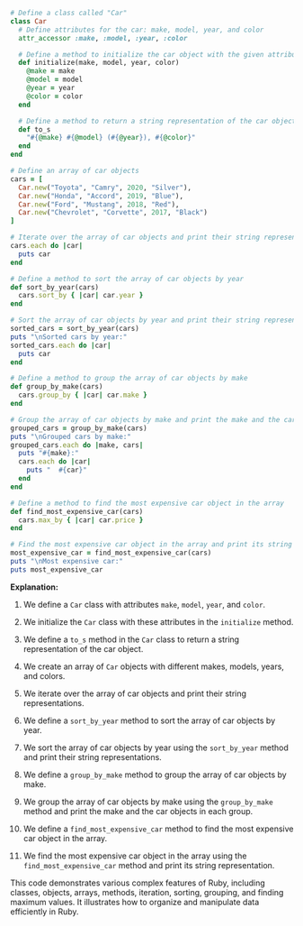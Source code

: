 ```ruby
# Define a class called "Car"
class Car
  # Define attributes for the car: make, model, year, and color
  attr_accessor :make, :model, :year, :color

  # Define a method to initialize the car object with the given attributes
  def initialize(make, model, year, color)
    @make = make
    @model = model
    @year = year
    @color = color
  end

  # Define a method to return a string representation of the car object
  def to_s
    "#{@make} #{@model} (#{@year}), #{@color}"
  end
end

# Define an array of car objects
cars = [
  Car.new("Toyota", "Camry", 2020, "Silver"),
  Car.new("Honda", "Accord", 2019, "Blue"),
  Car.new("Ford", "Mustang", 2018, "Red"),
  Car.new("Chevrolet", "Corvette", 2017, "Black")
]

# Iterate over the array of car objects and print their string representations
cars.each do |car|
  puts car
end

# Define a method to sort the array of car objects by year
def sort_by_year(cars)
  cars.sort_by { |car| car.year }
end

# Sort the array of car objects by year and print their string representations
sorted_cars = sort_by_year(cars)
puts "\nSorted cars by year:"
sorted_cars.each do |car|
  puts car
end

# Define a method to group the array of car objects by make
def group_by_make(cars)
  cars.group_by { |car| car.make }
end

# Group the array of car objects by make and print the make and the car objects in each group
grouped_cars = group_by_make(cars)
puts "\nGrouped cars by make:"
grouped_cars.each do |make, cars|
  puts "#{make}:"
  cars.each do |car|
    puts "  #{car}"
  end
end

# Define a method to find the most expensive car object in the array
def find_most_expensive_car(cars)
  cars.max_by { |car| car.price }
end

# Find the most expensive car object in the array and print its string representation
most_expensive_car = find_most_expensive_car(cars)
puts "\nMost expensive car:"
puts most_expensive_car
```

**Explanation:**

1. We define a `Car` class with attributes `make`, `model`, `year`, and `color`.

2. We initialize the `Car` class with these attributes in the `initialize` method.

3. We define a `to_s` method in the `Car` class to return a string representation of the car object.

4. We create an array of `Car` objects with different makes, models, years, and colors.

5. We iterate over the array of car objects and print their string representations.

6. We define a `sort_by_year` method to sort the array of car objects by year.

7. We sort the array of car objects by year using the `sort_by_year` method and print their string representations.

8. We define a `group_by_make` method to group the array of car objects by make.

9. We group the array of car objects by make using the `group_by_make` method and print the make and the car objects in each group.

10. We define a `find_most_expensive_car` method to find the most expensive car object in the array.

11. We find the most expensive car object in the array using the `find_most_expensive_car` method and print its string representation.

This code demonstrates various complex features of Ruby, including classes, objects, arrays, methods, iteration, sorting, grouping, and finding maximum values. It illustrates how to organize and manipulate data efficiently in Ruby.